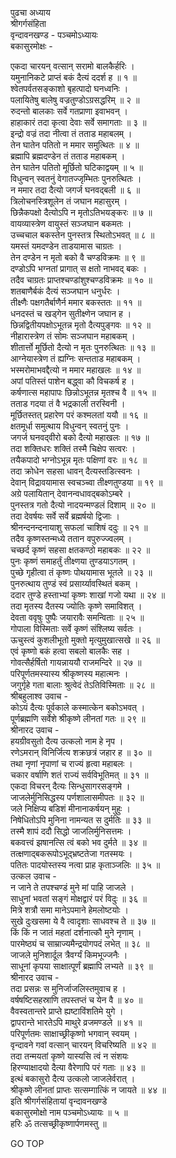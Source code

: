 पुढचा अध्याय  
श्रीगर्गसंहिता  
वृन्दावनखण्ड - पञ्चमोऽध्यायः  
बकासुरमोक्षः -  
  
एकदा चारयन् वत्सान् सरामो बालकैर्हरिः ।  
यमुनानिकटे प्राप्तं बकं दैत्यं ददर्श ह ॥ १ ॥  
श्वेतपर्वतसङ्काशो बृहत्पादो घनध्वनिः ।  
पलायितेषु बालेषु वज्रतुण्डोऽग्रसद्धरिम् ॥ २ ॥  
रुदन्तो बालकाः सर्वे गतप्राणा इवाभवन् ।  
हाहाकारं तदा कृत्वा देवाः सर्वे समागताः ॥ ३ ॥  
इन्द्रो वज्रं तदा नीत्वा तं तताड महाबलम् ।  
तेन घातेन पतितो न ममार समुत्थितः ॥ ४ ॥  
ब्रह्मापि ब्रह्मदण्डेन तं तताड महाबकम् ।  
तेन घातेन पतितो मूर्छितो घटिकाद्वयम् ॥ ५ ॥  
विधुन्वन् स्वतनुं वेगातज्जृम्भितः पुनरुत्थितः ।  
न ममार तदा दैत्यो जगर्ज घनवद्‌बली ॥ ६ ॥  
त्रिलोचनस्त्रिशूलेन तं जघान महासुरम् ।  
छिन्नैकपक्षो दैत्योऽपि न मृतोऽतिभयङ्करः ॥ ७ ॥  
वायव्यास्त्रेण वायुस्तं सञ्जघान बकमतः ।  
उच्चचाल बकस्तेन पुनस्तत्र स्थितोऽभवत् ॥ ८ ॥  
यमस्तं यमदण्डेन ताडयामास चाग्रतः ।  
तेन दण्डेन न मृतो बको वै चण्डविक्रमः ॥ ९ ॥  
दण्डोऽपि भग्नतां प्रागात् स क्षतो नाभवद् बकः ।  
तदैव चाग्रतः प्राप्तश्चण्डांशुश्चण्डविक्रमः ॥ १० ॥  
शतबाणैर्बकं दैत्यं सञ्जघान धनुर्धरः ।  
तीक्ष्णैः पक्षगतैर्बाणैर्न ममार बकस्ततः ॥ ११ ॥  
धनदस्तं च खड्गेन सुतीक्ष्णेन जघान ह ।  
छिन्नद्वितीयपक्षोऽभूतन्न मृतो दैत्यपुङ्गवः ॥ १२ ॥  
नीहारास्त्रेण तं सोमः सञ्जघान महाबकम् ।  
शीतार्त्तो मूर्छितो दैत्यो न मृतः पुनरुत्थितः ॥ १३ ॥  
आग्नेयास्त्रेण तं ह्यग्निः सन्तताड महाबकम् ।  
भस्मरोमाभवद्दैत्यो न ममार महाखलः ॥ १४ ॥  
अपां पतिस्तं पाशेन बद्ध्वा कौ विचकर्ष ह ।  
कर्षणात्स महापापः छिन्नोऽभूतन्न मृतश्च वै ॥ १५ ॥  
तताड गदया तं वै भद्रकाली तरस्विनी ।  
मूर्छितस्तत् प्रहारेण परं कश्मलतां ययौ ॥ १६ ॥  
क्षतमूर्धा समुत्थाय विधुन्वन् स्वतनुं पुनः ।  
जगर्ज घनवद्‌वीरो बको दैत्यो महाखलः ॥ १७ ॥  
तदा शक्तिधरः शक्तिं तस्मै चिक्षेप सत्वरः ।  
तयैकपादो भग्नोऽभून्न मृतः पक्षिणां वरः ॥ १८ ॥  
तदा क्रोधेन सहसा धावन् दैत्यस्तडित्स्वनः ।  
देवान् विद्रावयामास स्वचञ्च्वा तीक्ष्णतुण्डया ॥ १९ ॥  
अग्रे पलायितान् देवानन्वधावद्‌बकोऽम्बरे ।  
पुनस्तत्र गतो दैत्यो नादयन्मण्डलं दिशाम् ॥ २० ॥  
तदा देवर्षयः सर्वे सर्वे ब्रह्मर्षयो द्विजाः ।  
श्रीनन्दनन्दनायाशु सफलां चाशिषं ददुः ॥ २१ ॥  
तदैव कृष्णस्तन्मध्ये ततान वपुरुज्ज्वलम् ।  
चच्छर्द कृष्णं सहसा क्षतकण्ठो महाबकः ॥ २२ ॥  
पुनः कृष्णं समाहर्तुं तीक्ष्णया तुण्डयाऽगतम् ।  
पुच्छे गृहीत्वा तं कृष्णः पोथयामास भूतले ॥ २३ ॥  
पुनरुत्थाय तुण्डं स्वं प्रसार्य्यावस्थितं बकम् ।  
ददार तुण्डे हस्ताभ्यां कृष्णः शाखां गजो यथा ॥ २४ ॥  
तदा मृतस्य दैतस्य ज्योतिः कृष्णे समाविशत् ।  
देवता ववृषुः पुष्पैः जयारावैः समन्विताः ॥ २५ ॥  
गोपाला विस्मिताः सर्वे कृष्णं संश्लिष्य सर्वतः ।  
ऊचुस्त्वं कुशलीभूतो मुक्तो मृत्युमुखात्सखे ॥ २६ ॥  
एवं कृष्णो बकं हत्वा सबलो बालकैः सह ।  
गोवत्सैर्हर्षितो गायन्नाययौ राजमन्दिरे ॥ २७ ॥  
परिपूर्णतमस्यास्य श्रीकृष्णस्य महात्मनः ।  
जगुर्गृहे गता बालाः श्रुत्वेदं तेऽतिविस्मिताः ॥ २८ ॥  
श्रीबहुलाश्व उवाच -  
कोऽयं दैत्यः पूर्वकाले कस्मात्केन बकोऽभवत् ।  
पूर्णब्रह्मणि सर्वेशे श्रीकृष्णे लीनतां गतः ॥ २९ ॥  
श्रीनारद उवाच -  
हयग्रीवसुतो दैत्य उत्कलो नाम हे नृप ।  
रणेऽमरान् विनिर्जित्य शक्रछत्रं जहार ह ॥ ३० ॥  
तथा नृणां नृपाणां च राज्यं हृत्वा महाबलः ।  
चकार वर्षाणि शतं राज्यं सर्वविभूतिमत् ॥ ३१ ॥  
एकदा विचरन् दैत्यः सिन्धुसागरसङ्गमे ।  
जाजलेर्मुनिसिद्धस्य पर्णशालासमीपतः ॥ ३२ ॥  
जले निक्षिप्य बडिशं मीनानाकर्षयन् मुहुः ।  
निषेधितोऽपि मुनिना नामन्यत स दुर्मतिः ॥ ३३ ॥  
तस्मै शापं ददौ सिद्धो जाजलिर्मुनिसत्तमः ।  
बकवत्त्वं झषानत्सि त्वं बको भव दुर्मते ॥ ३४ ॥  
तत्क्षणाद्‌बकरूपोऽभूद्‌भ्रष्टतेजा गतस्मयः ।  
पतितः पादयोस्तस्य नत्वा प्राह कृताञ्जलिः ॥ ३५ ॥  
उत्कल उवाच -  
न जाने ते तपश्चण्डं मुने मां पाहि जाजले ।  
साधुनां भवतां सङ्गं मोक्षद्वारं परं विदुः ॥ ३६ ॥  
मित्रे शत्रौ समा मानेऽपमाने हेमलोष्टयोः ।  
सुखे दुःखसमा ये वै त्वादृशाः साधवश्च ते ॥ ३७ ॥  
किं किं न जातं महतां दर्शनात्कौ मुने नृणाम् ।  
पारमेष्ठ्यं च साम्राज्यमैन्द्रयोगपदं लभेत् ॥ ३८ ॥  
जाजले मुनिशार्दूल त्रैवर्ग्यं किमभूज्जनैः ।  
साधूनां कृपया साक्षात्पूर्णं ब्रह्मापि लभ्यते ॥ ३९ ॥  
श्रीनारद उवाच -  
तदा प्रसन्नः स मुनिर्जाजलिस्तमुवाच ह ।  
वर्षषष्टिसहस्राणि तपस्तप्तं च येन वै ॥ ४० ॥  
वैवस्वतान्तरे प्राप्ते ह्यष्टाविंशतिमे युगे ।  
द्वापरान्ते भारतेऽपि माथुरे व्रजमण्डले ॥ ४१ ॥  
परिपूर्णतमः साक्षाच्छ्रीकृष्णो भगवान् स्वयम् ।  
वृन्दावने गवां वत्सान् चारयन् विचरिष्यति ॥ ४२ ॥  
तदा तन्मयतां कृष्णे यास्यसि त्वं न संशयः  
हिरण्याक्षादयो दैत्या वैरेणापि परं गताः ॥ ४३ ॥  
इत्थं बकासुरो दैत्य उत्कलो जाजलेर्वरात् ।  
श्रीकृष्णे लीनतां प्राप्तः सत्सम्गात्किं न जायते ॥ ४४ ॥  
इति श्रीगर्गसंहितायां वृन्दावनखण्डे  
बकासुरमोक्षो नाम पञ्चमोऽध्यायः ॥ ५ ॥  
हरिः ॐ तत्सच्छ्रीकृष्णार्पणमस्तु ॥  
  
GO TOP
